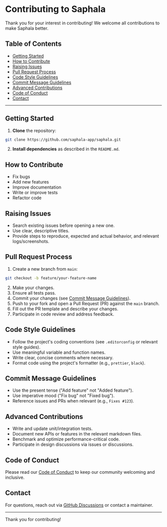 # Contributing to Saphala

Thank you for your interest in contributing! We welcome all contributions to make Saphala better.

## Table of Contents

- [Getting Started](#getting-started)
- [How to Contribute](#how-to-contribute)
- [Raising Issues](#raising-issues)
- [Pull Request Process](#pull-request-process)
- [Code Style Guidelines](#code-style-guidelines)
- [Commit Message Guidelines](#commit-message-guidelines)
- [Advanced Contributions](#advanced-contributions)
- [Code of Conduct](#code-of-conduct)
- [Contact](#contact)

---

## Getting Started

1. **Clone** the repository:
  ```sh
  git clone https://github.com/saphala-app/saphala.git
  ```
2. **Install dependencies** as described in the `README.md`.

## How to Contribute

- Fix bugs
- Add new features
- Improve documentation
- Write or improve tests
- Refactor code

## Raising Issues

- Search existing issues before opening a new one.
- Use clear, descriptive titles.
- Provide steps to reproduce, expected and actual behavior, and relevant logs/screenshots.

## Pull Request Process

1. Create a new branch from `main`:
  ```sh
  git checkout -b feature/your-feature-name
  ```
2. Make your changes.
3. Ensure all tests pass.
4. Commit your changes (see [Commit Message Guidelines](#commit-message-guidelines)).
5. Push to your fork and open a Pull Request (PR) against the `main` branch.
6. Fill out the PR template and describe your changes.
7. Participate in code review and address feedback.

## Code Style Guidelines

- Follow the project's coding conventions (see `.editorconfig` or relevant style guides).
- Use meaningful variable and function names.
- Write clear, concise comments where necessary.
- Format code using the project's formatter (e.g., `prettier`, `black`).

## Commit Message Guidelines

- Use the present tense ("Add feature" not "Added feature").
- Use imperative mood ("Fix bug" not "Fixed bug").
- Reference issues and PRs when relevant (e.g., `Fixes #123`).

## Advanced Contributions

- Write and update unit/integration tests.
- Document new APIs or features in the relevant markdown files.
- Benchmark and optimize performance-critical code.
- Participate in design discussions via issues or discussions.

## Code of Conduct

Please read our [Code of Conduct](CODE_OF_CONDUCT.md) to keep our community welcoming and inclusive.

## Contact

For questions, reach out via [GitHub Discussions](https://github.com/your-org/saphala/discussions) or contact a maintainer.

---

Thank you for contributing!